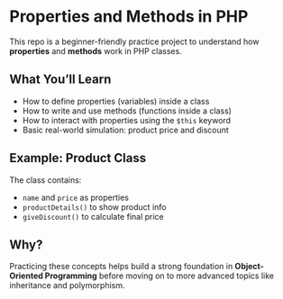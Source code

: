 # Properties and Methods in PHP

This repo is a beginner-friendly practice project to understand how **properties** and **methods** work in PHP classes.


## What You’ll Learn

- How to define properties (variables) inside a class  
- How to write and use methods (functions inside a class)  
- How to interact with properties using the `$this` keyword  
- Basic real-world simulation: product price and discount


## Example: Product Class

The class contains:
- `name` and `price` as properties  
- `productDetails()` to show product info  
- `giveDiscount()` to calculate final price


##  Why?

Practicing these concepts helps build a strong foundation in **Object-Oriented Programming** before moving on to more advanced topics like inheritance and polymorphism.
